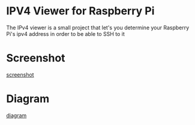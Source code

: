 # IPV4 Viewer for Raspberry Pi

The IPv4 viewer is a small project that let's you determine your Raspberry Pi's ipv4 address in order to be able to SSH to it

# Screenshot

[screenshot](./screenshot.jpg)

# Diagram

[diagram](./diagram.png)
